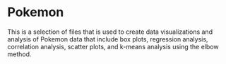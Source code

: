 # Pokemon
This is a selection of files that is used to create data visualizations and analysis of Pokemon data that include box plots, regression analysis, correlation analysis, scatter plots, and k-means analysis using the elbow method.  
